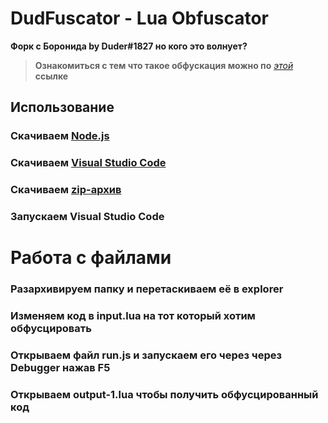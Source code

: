 # DudFuscator - Lua Obfuscator

**Форк с Боронида by Duder#1827 но кого это волнует?**
>**Ознакомиться с тем что такое обфускация можно по** [*этой*](https://www.zeluslugi.ru/info-czentr/it-glossary/term-obfuscation) **ссылке**

## Использование

### Скачиваем  [**__Node.js__**](https://nodejs.org/en/download/)
### Скачиваем [Visual Studio Code](https://code.visualstudio.com/?wt.mc_id=vscom_downloads)
### Скачиваем [zip-архив](https://github.com/Duderpast/DudFuscator/archive/refs/heads/main.zip)
### Запускаем Visual Studio Code
# Работа с файлами
### Разархивируем папку и перетаскиваем её в explorer
### Изменяем код в input.lua на тот который хотим обфусцировать
### Открываем файл run.js и запускаем его через через Debugger нажав F5
### Открываем **output-1.lua** чтобы получить обфусцированный код
